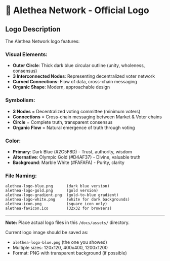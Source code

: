 # 🎨 Alethea Network - Official Logo

## Logo Description

The Alethea Network logo features:

### Visual Elements:
- **Outer Circle**: Thick dark blue circular outline (unity, wholeness, consensus)
- **3 Interconnected Nodes**: Representing decentralized voter network
- **Curved Connections**: Flow of data, cross-chain messaging
- **Organic Shape**: Modern, approachable design

### Symbolism:
- **3 Nodes** = Decentralized voting committee (minimum voters)
- **Connections** = Cross-chain messaging between Market & Voter chains
- **Circle** = Complete truth, transparent consensus
- **Organic Flow** = Natural emergence of truth through voting

### Color:
- **Primary**: Dark Blue (#2C5F8D) - Trust, authority, wisdom
- **Alternative**: Olympic Gold (#D4AF37) - Divine, valuable truth
- **Background**: Marble White (#FAFAFA) - Purity, clarity

### File Naming:
```
alethea-logo-blue.png      (dark blue version)
alethea-logo-gold.png      (gold version)
alethea-logo-gradient.png  (gold-to-blue gradient)
alethea-logo-white.png     (white for dark backgrounds)
alethea-icon.png           (square icon only)
alethea-favicon.ico        (32x32 for browsers)
```

---

**Note:** Place actual logo files in this `/docs/assets/` directory.

Current logo image should be saved as:
- `alethea-logo-blue.png` (the one you showed)
- Multiple sizes: 120x120, 400x400, 1200x1200
- Format: PNG with transparent background (if possible)

